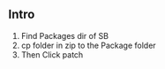 
## Intro

1. Find Packages dir of SB
2. cp folder in zip to the Package folder
3. Then Click patch
